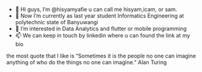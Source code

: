 - 👋 Hi guys, I’m @hisyamyafie u can call me hisyam,icam, or sam.
- 🌱 Now I’m currently as last year student Informatics Engineering at polytechnic state of Banyuwangi
- 👀 I’m interested in Data Analytics and flutter or mobile programming
- 📫 We can keep in touch by linkedin where u can found the link at my bio

the most quote that I like is “Sometimes it is the people no one can imagine anything of who do the things no one can imagine.” Alan Turing

<!---
hisyamyafie/hisyamyafie is a ✨ special ✨ repository because its `README.md` (this file) appears on your GitHub profile.
You can click the Preview link to take a look at your changes.
--->
